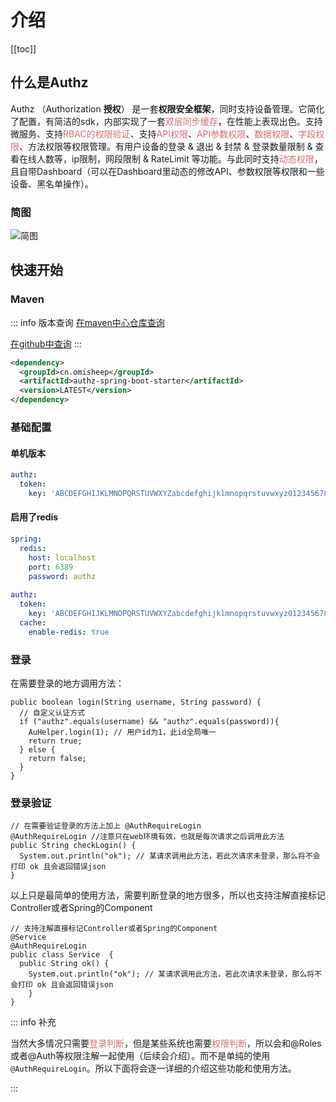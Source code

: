 # 介绍

[[toc]]

## 什么是Authz

Authz （Authorization **授权**） 是一套**权限安全框架**，同时支持设备管理。它简化了配置，有简洁的sdk，内部实现了一套<span style='color: #ce7171'>双层同步缓存</span>，在性能上表现出色。支持微服务、支持<span style='color: #ce7171'>RBAC的权限验证</span>、支持<span style='color: #ce7171'>API权限</span>、<span style='color: #ce7171'>API参数权限</span>、<span style='color: #ce7171'>数据权限</span>、<span style='color: #ce7171'>字段权限</span>、方法权限等权限管理。有用户设备的登录 & 退出 & 封禁 & 登录数量限制 & 查看在线人数等，ip限制，网段限制 & RateLimit 等功能。与此同时支持<span style='color: #ce7171'>动态权限</span>，且自带Dashboard（可以在Dashboard里动态的修改API、参数权限等权限和一些设备、黑名单操作）。



### 简图

![简图](/authz-preview.jpg)



## 快速开始

### Maven

::: info 版本查询
[在maven中心仓库查询](https://search.maven.org/search?q=authz-spring-boot-starter)

[在github中查询](https://github.com/iozxc/authz-spring-boot-starter)
:::

```xml
<dependency>
  <groupId>cn.omisheep</groupId>
  <artifactId>authz-spring-boot-starter</artifactId>
  <version>LATEST</version> 
</dependency>
```

### 基础配置

#### 单机版本

```yaml
authz:
  token:
    key: 'ABCDEFGHIJKLMNOPQRSTUVWXYZabcdefghijklmnopqrstuvwxyz0123456789'
```

#### 启用了redis

```yaml
spring:
  redis:
    host: localhost
    port: 6389
    password: authz
    
authz:
  token:
    key: 'ABCDEFGHIJKLMNOPQRSTUVWXYZabcdefghijklmnopqrstuvwxyz0123456789'
  cache:
    enable-redis: true
```



### 登录

在需要登录的地方调用方法：

```java{4}
public boolean login(String username, String password) {
  // 自定义认证方式
  if ("authz".equals(username) && "authz".equals(password)){
    AuHelper.login(1); // 用户id为1，此id全局唯一
    return true;
  } else {
    return false;
  }
}
```

### 登录验证

```java{2}
// 在需要验证登录的方法上加上 @AuthRequireLogin
@AuthRequireLogin //注意只在web环境有效，也就是每次请求之后调用此方法
public String checkLogin() {
  System.out.println("ok"); // 某请求调用此方法，若此次请求未登录，那么将不会打印 ok 且会返回错误json
}
```

以上只是最简单的使用方法，需要判断登录的地方很多，所以也支持注解直接标记Controller或者Spring的Component

```java{3}
// 支持注解直接标记Controller或者Spring的Component
@Service
@AuthRequireLogin
public class Service  {
  public String ok() {
  	System.out.println("ok"); // 某请求调用此方法，若此次请求未登录，那么将不会打印 ok 且会返回错误json
	}
}
```



::: info 补充

当然大多情况只需要<span style='color: #ce7171'>登录判断</span>，但是某些系统也需要<span style='color: #ce7171'>权限判断</span>，所以会和@Roles或者@Auth等权限注解一起使用（后续会介绍）。而不是单纯的使用`@AuthRequireLogin`。所以下面将会逐一详细的介绍这些功能和使用方法。

:::

<style>
  :root{
    --vp-home-hero-name-color: transparent;
    --vp-home-hero-name-background: -webkit-linear-gradient(120deg, #e7cb7f, #d65454);

    --vp-c-brand: #fb8732;
    --vp-c-brand-light: #fb8732;
    --vp-c-brand-lighter: #ff7727;
    --vp-c-brand-dark: #fb8732;
    --vp-c-brand-darker: #ff7727;
  }
</style>
